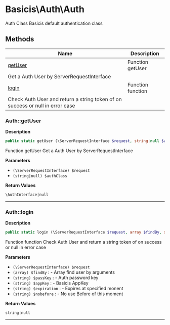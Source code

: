 # Basicis\Auth\Auth  

Auth Class
Basicis default authentication class





## Methods

| Name | Description |
|------|-------------|
|[getUser](#authgetuser)|Function getUser
Get a Auth User by ServerRequestInterface|
|[login](#authlogin)|Function function
Check  Auth User and return a string token of on success or null in error case|




### Auth::getUser  

**Description**

```php
public static getUser (\ServerRequestInterface $request, string|null $authClass)
```

Function getUser
Get a Auth User by ServerRequestInterface 

 

**Parameters**

* `(\ServerRequestInterface) $request`
* `(string|null) $authClass`

**Return Values**

`\AuthInterface|null`




<hr />


### Auth::login  

**Description**

```php
public static login (\ServerRequestInterface $request, array $findBy, string $passKey, string $appKey, string $expiration, string $nobefore)
```

Function function
Check  Auth User and return a string token of on success or null in error case 

 

**Parameters**

* `(\ServerRequestInterface) $request`
* `(array) $findBy`
: - Array find user by arguments  
* `(string) $passKey`
: - Auth password key  
* `(string) $appKey`
: - Basicis AppKey  
* `(string) $expiration`
: - Expires at specified monent  
* `(string) $nobefore`
: - No use Before of this moment  

**Return Values**

`string|null`




<hr />

